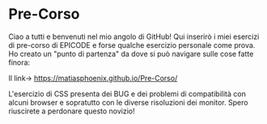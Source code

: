 # Pre-Corso

Ciao a tutti e benvenuti nel mio angolo di GitHub!
Qui inserirò i miei esercizi di pre-corso di EPICODE e forse qualche esercizio personale come prova. <br>
Ho creato un "punto di partenza" da dove si può navigare sulle cose fatte finora:

Il link-> https://matiasphoenix.github.io/Pre-Corso/

L'esercizio di CSS presenta dei BUG e dei problemi di compatibilità con alcuni browser e sopratutto con le diverse risoluzioni dei monitor. 
Spero riuscirete a perdonare questo novizio! 
